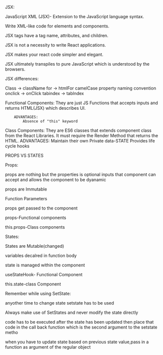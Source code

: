 JSX:

JavaScript XML (JSX)- Extension to the JavaScript language syntax.

Write XML-like code for elements and components.

JSX tags have a tag name, attributes, and children.

JSX is not a necessity to write React applications.

JSX makes your react code simpler and elegant.

JSX ultimately transpiles to pure JavaScript which is understood by the browsers.

JSX differences:

Class -> className
for -> htmlFor
camelCase property naming convention
onclick -> onClick
tabindex -> tablndex

Functional Components:
They are just JS Functions that accepts inputs and returns HTML(JSX) which describes UI.

        ADVANTAGES:
            Absence of "this" keyword


Class Components:
They are ES6 classes that extends component class from the React Libraries.
It must require the Render Method that returns the HTML.
ADVANTAGES:
Maintain their own Private data-STATE
Provides life cycle hooks

PROPS VS STATES

Props:

props are nothing but the properties is optional inputs that component can accept and allows the component to be dyanamic
  
 props are Immutable

Function Parameters

props get passed to the component

props-Functional components

this.props-Class components

States:

States are Mutable(changed)

variables decalred in function body

state is managed within the component

useStateHook- Functional Component

this.state-class Component

Remember while using SetState:

anyother time to change state setstate has to be used

Always  make use of SetStates and never modify the state directly

code has to be executed after the state has been updated then place that code in the call back function which is the second argument to the setstate metho

when you have to update state based on previous state value,pass in a function  as argument of the regular object

